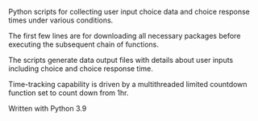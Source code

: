 Python scripts for collecting user input choice data and choice response times under various conditions.

The first few lines are for downloading all necessary packages before executing the subsequent chain of functions.

The scripts generate data output files with details about user inputs including choice and choice response time. 

Time-tracking capability is driven by a multithreaded limited countdown function set to count down from 1hr.

Written with Python 3.9
